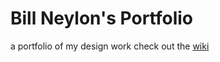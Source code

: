 # Bill Neylon's Portfolio
a portfolio of my design work
check out the [wiki](https://github.com/drenkrom/portfolio/wiki/home)
